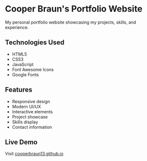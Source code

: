 # Cooper Braun's Portfolio Website

My personal portfolio website showcasing my projects, skills, and experience.

## Technologies Used
- HTML5
- CSS3
- JavaScript
- Font Awesome Icons
- Google Fonts

## Features
- Responsive design
- Modern UI/UX
- Interactive elements
- Project showcase
- Skills display
- Contact information

## Live Demo
Visit [cooperbraun13.github.io](https://cooperbraun13.github.io) 